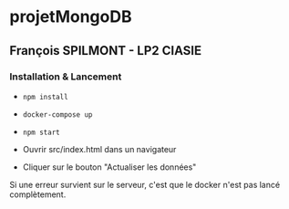 # projetMongoDB

## François SPILMONT - LP2 CIASIE

### Installation & Lancement

- `npm install`

- `docker-compose up`

- `npm start`

- Ouvrir src/index.html dans un navigateur

- Cliquer sur le bouton "Actualiser les données"

Si une erreur survient sur le serveur, c'est que le docker n'est pas lancé complètement.
